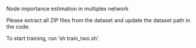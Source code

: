 Node importance estimation in multiplex network


Please extract all ZIP files from the dataset and update the dataset path in the code. 

To start training, run ‘sh train_two.sh‘.
